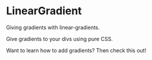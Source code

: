 # LinearGradient
Giving gradients with linear-gradients. 

Give gradients to your divs using pure CSS. 

Want to learn how to add gradients? Then check this out! 
